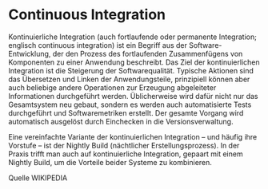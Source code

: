 <h1>Continuous Integration</h1>


<p>Kontinuierliche Integration (auch fortlaufende oder permanente Integration; englisch continuous integration) ist ein Begriff aus der Software-Entwicklung, der den Prozess des fortlaufenden Zusammenfügens von Komponenten zu einer Anwendung beschreibt. Das Ziel der kontinuierlichen Integration ist die Steigerung der Softwarequalität. Typische Aktionen sind das Übersetzen und Linken der Anwendungsteile, prinzipiell können aber auch beliebige andere Operationen zur Erzeugung abgeleiteter Informationen durchgeführt werden. Üblicherweise wird dafür nicht nur das Gesamtsystem neu gebaut, sondern es werden auch automatisierte Tests durchgeführt und Softwaremetriken erstellt. Der gesamte Vorgang wird automatisch ausgelöst durch Einchecken in die Versionsverwaltung.</p>



<p>Eine vereinfachte Variante der kontinuierlichen Integration – und häufig ihre Vorstufe – ist der Nightly Build (nächtlicher Erstellungsprozess). In der Praxis trifft man auch auf kontinuierliche Integration, gepaart mit einem Nightly Build, um die Vorteile beider Systeme zu kombinieren.</p>

<p>Quelle WIKIPEDIA</p>


